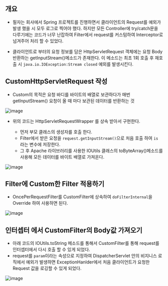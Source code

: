 

 ## 개요
 
  - 필자는 회사에서 Spring 프로젝트를 진행하면서 클라이언트의 Request를 예외가 발생 했을 시 모두 로그로 찍어야 했다.
    하지만 모든 Controller에 try/catch문을 다루기에는 코드가 너무 난잡하여 Filter에서 request를 커스텀하여 Interceptor로 넘겨주어
    처리 할 수 있었다.
    
  - 클라이언트로 부터의 요청 정보를 담은 HttpServletRequest 객체에는 요청 Body 반환하는 getInputStream()메소드가 존재한다.
    이 메소드는 최초 1회 호출 후 재호출 시 `java.io.IOException:Stream closed` 예외를 발생시킨다.
    
    
    
 ## CustomHttpServletRequest 작성
 
  -  Custom의 목적은 요청 바디를 바이트의 배열로 보관하다가 매번 getInputStream() 요청이 올 때 마다 보관된 데이터를 반환하는 것

  ![image](https://user-images.githubusercontent.com/79154652/142986507-61d0dd81-5a56-44e8-943d-b3031f664f5c.png)
  
  
  - 위의 코드는 HttpServletRequestWrapper 를 상속 받아서 구현한다.
  
    - 먼저 부모 클래스의 생성자를 호출 한다.
    - Filter에서 받은 요청을 `request.getInputStream()`으로 처음 호출 하여 `is` 라는 변수에 저장한다.
    - 그 후 Apache 라이브러리를 사용한 IOUtils 클래스의 toByteArray()메소드를 사용해 모든 데이터를 바이트 배열로 가져온다.


![image](https://user-images.githubusercontent.com/79154652/142986539-69b53668-c8c9-4f16-8ed9-dcd721f20b35.png)


 
## Filter에 Custom한 Filter 적용하기

  - OncePerRequestFilter를 CustomFilter에 상속하여 `doFilterInternal`을 Override 하여 사용하면 된다.
 
 ![image](https://user-images.githubusercontent.com/79154652/142991235-77c00b76-c8da-4da9-8be7-d4b0400ca5ef.png)


## 인터셉터 에서 CustomFilter의 Body값 가져오기

  - 아래 코드의 IOUtils.toString 메소드를 통해서 CustomFilter를 통해 request를 인터셉터에서 다시 호출 할 수 있게 되었다.
  - request를 `param`이라는 속성으로 지정하여 DispatcherServlet 안의 비지니스 로직에서 예외가 발생하면 ExceptionHanlder에서
    처음 클라이언트가 요청한 Request 값을 로깅할 수 있게 되었다.

![image](https://user-images.githubusercontent.com/79154652/142991300-c1a880d0-ea7f-4656-8194-cd9f8d730e8a.png)
